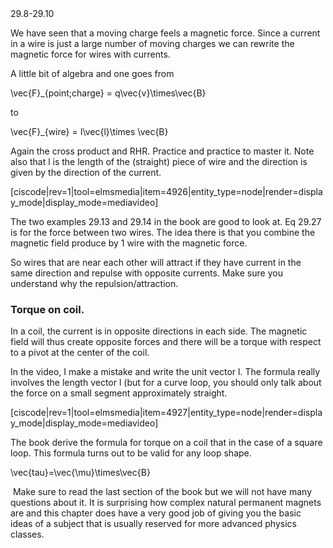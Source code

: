<stop-note title="Read Knight 4ed" icon="stopnoteicons:book-icon">
<span slot="message">29.8-29.10</span>
</stop-note>


We have seen that a moving charge feels a magnetic force. Since a current in a wire is just a large number of moving charges we can rewrite the magnetic force for wires with currents. 

 A little bit of algebra and one goes from 
 
 <lrn-math> \vec{F}_{point\;charge} = q\vec{v}\times\vec{B} </lrn-math>
 
 to

<lrn-math>\vec{F}_{wire} = I\vec{l}\times \vec{B} </lrn-math>

<lrndesign-sidenote label="Instructor Note" icon="bookmark" bg-color="#c2e5f2">
Again the cross product and RHR. Practice and practice to master it. Note also that l is the length of the (straight) piece of wire and the direction is given by the direction of the current. 
</lrndesign-sidenote>

[ciscode|rev=1|tool=elmsmedia|item=4926|entity_type=node|render=display_mode|display_mode=mediavideo]

The two examples 29.13 and 29.14 in the book are good to look at. Eq 29.27 is for the force between two wires. The idea there is that you combine the magnetic field produce by 1 wire with the magnetic force. 

So wires that are near each other will attract if they have current in the same direction and repulse with opposite currents. Make sure you understand why the repulsion/attraction. 

### Torque on coil. 

In a coil, the current is in opposite directions in each side. The magnetic field will thus create opposite forces and there will be a torque with respect to a pivot at the center of the coil. 

<lrndesign-sidenote label="Instructor Note" icon="bookmark" bg-color="#c2e5f2">
In the video, I make a mistake and write the unit vector l. The formula really involves the length vector l (but for a curve loop, you should only talk about the force on a small segment approximately straight. 
</lrndesign-sidenote>

[ciscode|rev=1|tool=elmsmedia|item=4927|entity_type=node|render=display_mode|display_mode=mediavideo]

The book derive the formula for torque on a coil that in the case of a square loop. This formula turns out to be valid for any loop shape. 

<lrn-math>\vec{tau}=\vec{\mu}\times\vec{B} </lrn-math>

<lrndesign-sidenote label="Instructor Note" icon="bookmark" bg-color="#c2e5f2">
 Make sure to read the last section of the book but we will not have many questions about it. It is surprising how complex natural permanent magnets are and this chapter does have a very good job of giving you the basic ideas of a subject that is usually reserved for more advanced physics classes. 
</lrndesign-sidenote>
